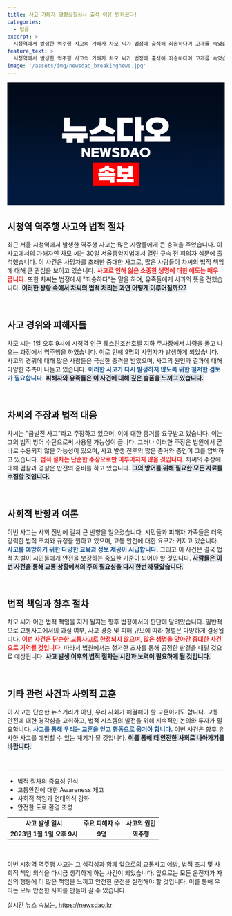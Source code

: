 ```yaml
---
title: 사고 가해자 영장실질심사 출석 이유 밝혀졌다!
categories:
  - 법률
excerpt: >
  시청역에서 발생한 역주행 사고의 가해자 차모 씨가 법정에 출석해 죄송하다며 고개를 숙였습니다. 9명의 목숨을 앗아간 이 비극적 사건의 배경과 법적 심의가 주목받고 있습니다.
feature_text: >
  시청역에서 발생한 역주행 사고의 가해자 차모 씨가 법정에 출석해 죄송하다며 고개를 숙였습니다. 9명의 목숨을 앗아간 이 비극적 사건의 배경과 법적 심의가 주목받고 있습니다.
image: '/assets/img/newsdao_breakingnews.jpg'
---
```


<p><img src="/assets/img/newsdao_breakingnews.jpg" alt="koreaapp 속보" /></p>

<h2 data-ke-size="size26">시청역 역주행 사고와 법적 절차</h2>

<p data-ke-size="size16">최근 서울 시청역에서 발생한 역주행 사고는 많은 사람들에게 큰 충격을 주었습니다. 이 사고에서의 가해자인 차모 씨는 30일 서울중앙지법에서 열린 구속 전 피의자 심문에 출석했습니다. 이 사건은 사망자를 초래한 중대한 사고로, 많은 사람들이 차씨의 법적 책임에 대해 큰 관심을 보이고 있습니다. <b><span style="color: #ee2323;">사고로 인해 잃은 소중한 생명에 대한 애도는 매우 큽니다.</span></b> 또한 차씨는 법정에서 "죄송하다"는 말을 하며, 유족들에게 사과의 뜻을 전했습니다. <b><span style="background-color: #21538527;">이러한 상황 속에서 차씨의 법적 처리는 과연 어떻게 이루어질까요?</span></b> </p>

<p data-ke-size="size16">&nbsp;</p>

<h2 data-ke-size="size26">사고 경위와 피해자들</h2>

<p data-ke-size="size16">차모 씨는 1일 오후 9시에 시청역 인근 웨스틴조선호텔 지하 주차장에서 차량을 몰고 나오는 과정에서 역주행을 하였습니다. 이로 인해 9명의 사망자가 발생하게 되었습니다. 사고의 경위에 대해 많은 사람들은 극심한 충격을 받았으며, 사고의 원인과 결과에 대해 다양한 추측이 나돌고 있습니다. <b><span style="color: #1a5490;">이러한 사고가 다시 발생하지 않도록 위한 철저한 검토가 필요합니다.</span></b> <b><span style="background-color: #21538527;">피해자와 유족들은 이 사건에 대해 깊은 슬픔을 느끼고 있습니다.</span></b> </p>

<p data-ke-size="size16">&nbsp;</p>

<h2 data-ke-size="size26">차씨의 주장과 법적 대응</h2>

<p data-ke-size="size16">차씨는 "급발진 사고"라고 주장하고 있으며, 이에 대한 증거를 요구받고 있습니다. 이는 그의 법적 방어 수단으로써 사용될 가능성이 큽니다. 그러나 이러한 주장은 법원에서 곧바로 수용되지 않을 가능성이 있으며, 사고 발생 전후의 많은 증거와 증언이 그를 압박하고 있습니다. <b><span style="color: #ee2323;">법적 절차는 단순한 주장으로만 이루어지지 않을 것입니다.</span></b> 차씨의 주장에 대해 검찰과 경찰은 만전의 준비를 하고 있습니다. <b><span style="background-color: #21538527;">그의 방어를 위해 필요한 모든 자료를 수집할 것입니다.</span></b> </p>

<p data-ke-size="size16">&nbsp;</p>

<h2 data-ke-size="size26">사회적 반향과 여론</h2>

<p data-ke-size="size16">이번 사고는 사회 전반에 걸쳐 큰 반향을 일으켰습니다. 시민들과 피해자 가족들은 더욱 강력한 법적 조치와 규정을 원하고 있으며, 교통 안전에 대한 요구가 커지고 있습니다. <b><span style="color: #1a5490;">사고를 예방하기 위한 다양한 교육과 정보 제공이 시급합니다.</span></b> 그리고 이 사건은 결국 법적 처벌이 시민들에게 안전을 보장하는 중요한 기준이 되어야 할 것입니다. <b><span style="background-color: #21538527;">사람들은 이번 사건을 통해 교통 상황에서의 주의 필요성을 다시 한번 깨달았습니다.</span></b> </p>

<p data-ke-size="size16">&nbsp;</p>

<h2 data-ke-size="size26">법적 책임과 향후 절차</h2>

<p data-ke-size="size16">차모 씨가 어떤 법적 책임을 지게 될지는 향후 법정에서의 판단에 달려있습니다. 일반적으로 교통사고에서의 과실 여부, 사고 경중 및 피해 규모에 따라 형벌은 다양하게 결정됩니다. <b><span style="color: #ee2323;">이번 사건은 단순한 교통사고로 한정되지 않으며, 많은 생명을 앗아간 중대한 사건으로 기억될 것입니다.</span></b> 따라서 법원에서는 철저한 조사를 통해 공정한 판결을 내릴 것으로 예상됩니다. <b><span style="background-color: #21538527;">사고 발생 이후의 법적 절차는 시간과 노력이 필요하게 될 것입니다.</span></b> </p>

<p data-ke-size="size16">&nbsp;</p>

<h2 data-ke-size="size26">기타 관련 사건과 사회적 교훈</h2>

<p data-ke-size="size16">이 사고는 단순한 뉴스거리가 아닌, 우리 사회가 해결해야 할 교훈이기도 합니다. 교통 안전에 대한 경각심을 고취하고, 법적 시스템의 발전을 위해 지속적인 논의와 투자가 필요합니다. <b><span style="color: #1a5490;">사고를 통해 우리는 교훈을 얻고 행동으로 옮겨야 합니다.</span></b> 이번 사건은 향후 유사한 사고를 예방할 수 있는 계기가 될 것입니다. <b><span style="background-color: #21538527;">이를 통해 더 안전한 사회로 나아가기를 바랍니다.</span></b> </p>

<p data-ke-size="size16">&nbsp;</p>

<hr />

<ul>
    <li>법적 절차의 중요성 인식</li>
    <li>교통안전에 대한 Awareness 제고</li>
    <li>사회적 책임과 연대의식 강화</li>
    <li>안전한 도로 환경 조성</li>
</ul>

<table style="width: 100%;">
    <tr>
        <td style="text-align: center; height: 17px;"><b>사고 발생 일시</b></td>
        <td style="text-align: center; height: 17px;"><b>주요 피해자 수</b></td>
        <td style="text-align: center; height: 17px;"><b>사고의 원인</b></td>
    </tr>
    <tr>
        <td style="text-align: center; height: 17px;"><b>2023년 1월 1일 오후 9시</b></td>
        <td style="text-align: center; height: 17px;"><b>9명</b></td>
        <td style="text-align: center; height: 17px;"><b>역주행</b></td>
    </tr>
</table>

<p data-ke-size="size16">&nbsp;</p>

<p data-ke-size="size16">이번 시청역 역주행 사고는 그 심각성과 함께 앞으로의 교통사고 예방, 법적 조치 및 사회적 책임 의식을 다시금 생각하게 하는 사건이 되었습니다. 앞으로는 모든 운전자가 자신의 행동에 더 많은 책임을 느끼고 안전한 운전을 실천해야 할 것입니다. 이를 통해 우리는 모두 안전한 사회를 만들어 갈 수 있습니다.</p>
실시간 뉴스 속보는, <a href="https://newsdao.kr" rel="dofollow">https://newsdao.kr</a>


